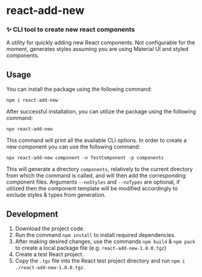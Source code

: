 # react-add-new

### ✨ CLI tool to create new react components

A utility for quickly adding new React components. Not configurable for the moment, generates styles assuming you are using
Material UI and styled components.

## Usage

You can install the package using the following command:

```
npm i react-add-new
```

After successful installation, you can utilize the package using the following command:

```
npx react-add-new
```

This command will print all the available CLI options. In order to create a new component you can use the following command:

```
npx react-add-new component -n TestComponent -p components
```

This will generate a directory `components`, relatively to the current directory from which the command is called, and will then add the corresponding component files. Arguments `--noStyles` and `--noTypes` are optional, if utilized then the component template will be modified accordingly to exclude styles & types from generation.

## Development

1. Download the project code.
2. Run the command `npm install` to install required dependencies.
3. After making desired changes, use the commands `npm build` & `npm pack` to create a local package file (e.g. `react-add-new-1.0.0.tgz`)
4. Create a test React project.
5. Copy the `.tgz` file into the React test project directory and run `npm i ./react-add-new-1.0.0.tgz`.
